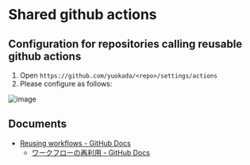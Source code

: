 # Shared github actions

## Configuration for repositories calling reusable github actions

1. Open `https://github.com/yuokada/<repo>/settings/actions`
1. Please configure as follows:

![image](https://github.com/yuokada/shared-github-actions/assets/387284/07a7f7e1-f9cd-4566-a907-37ecdb18658a)

## Documents

- [Reusing workflows \- GitHub Docs](https://docs.github.com/en/actions/using-workflows/reusing-workflows)
  - [ワークフローの再利用 \- GitHub Docs](https://docs.github.com/ja/actions/using-workflows/reusing-workflows)
